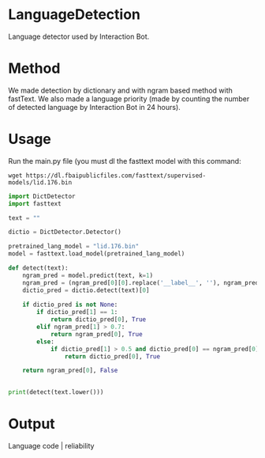 # LanguageDetection

Language detector used by Interaction Bot.

# Method

We made detection by dictionary and with ngram based method with fastText.
We also made a language priority (made by counting the number of detected language by Interaction Bot in 24 hours).

# Usage

Run the main.py file (you must dl the fasttext model with this command:   
```
wget https://dl.fbaipublicfiles.com/fasttext/supervised-models/lid.176.bin
```

```py
import DictDetector
import fasttext

text = ""

dictio = DictDetector.Detector()

pretrained_lang_model = "lid.176.bin"
model = fasttext.load_model(pretrained_lang_model)

def detect(text):
    ngram_pred = model.predict(text, k=1)
    ngram_pred = (ngram_pred[0][0].replace('__label__', ''), ngram_pred[1][0])
    dictio_pred = dictio.detect(text)[0]
    
    if dictio_pred is not None:
        if dictio_pred[1] == 1:
            return dictio_pred[0], True
        elif ngram_pred[1] > 0.7:
            return ngram_pred[0], True 
        else:
            if dictio_pred[1] > 0.5 and dictio_pred[0] == ngram_pred[0]:
                return dictio_pred[0], True

    return ngram_pred[0], False
    

print(detect(text.lower()))
```

# Output

Language code | reliability
